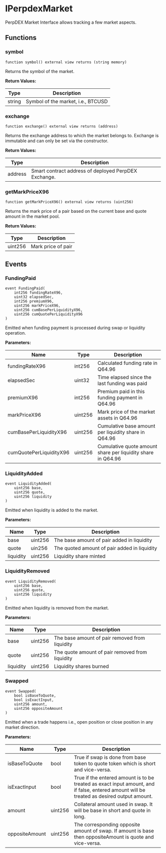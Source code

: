# IPerpdexMarket

PerpDEX Market Interface allows tracking a few market aspects.

## Functions

### symbol

```
function symbol() external view returns (string memory)
```

Returns the symbol of the market.

**Return Values:**

| Type   | Description                        |
| ------ | ---------------------------------- |
| string | Symbol of the market, i.e., BTCUSD |



### exchange

```
function exchange() external view returns (address)
```

Returns the exchange address to which the market belongs to. Exchange is immutable and can only be set via the constructor.&#x20;

**Return Values:**

| Type    | Description                                          |
| ------- | ---------------------------------------------------- |
| address | Smart contract address of deployed PerpDEX Exchange. |



### getMarkPriceX96

```
function getMarkPriceX96() external view returns (uint256)
```

Returns the mark price of a pair based on the current base and quote amount in the market pool.

**Return Values:**

| Type    | Description         |
| ------- | ------------------- |
| uint256 | Mark price of pair  |



## Events

### FundingPaid

```
event FundingPaid(
    int256 fundingRateX96,
    uint32 elapsedSec,
    int256 premiumX96,
    uint256 markPriceX96,
    uint256 cumBasePerLiquidityX96,
    uint256 cumQuotePerLiquidityX96
)
```

Emitted when funding payment is processed during swap or liquidity operation.

**Parameters:**

| Name                    | Type    | Description                                                 |
| ----------------------- | ------- | ----------------------------------------------------------- |
| fundingRateX96          | int256  | Calculated funding rate in Q64.96                           |
| elapsedSec              | uint32  | Time elapsed since the last funding was paid                |
| premiumX96              | int256  | Premium paid in this funding payment in Q64.96              |
| markPriceX96            | uint256 | Mark price of the market assets in Q64.96                   |
| cumBasePerLiquidityX96  | uint256 | Cumulative base amount per liquidity share in Q64.96        |
| cumQuotePerLiquidityX96 | uint256 | Cumulative quote amount share per liquidity share in Q64.96 |

### LiquidityAdded

```
event LiquidityAdded(
    uint256 base, 
    uint256 quote, 
    uint256 liquidity
)
```

Emitted when liquidity is added to the market.

**Parameters:**

| Name      | Type    | Description                                  |
| --------- | ------- | -------------------------------------------- |
| base      | uint256 | The base amount of pair added in liquidity   |
| quote     | uin256  | The quoted amount of pair added in liquidity |
| liquidity | uint256 | Liquidity share minted                       |

### LiquidityRemoved

```
event LiquidityRemoved(
    uint256 base,
    uint256 quote,
    uint256 liquidity
)
```

Emitted when liquidity is removed from the market.

**Parameters:**

| Name      | Type    | Description                                     |
| --------- | ------- | ----------------------------------------------- |
| base      | uint256 | The base amount of pair removed from liquidity  |
| quote     | uint256 | The quote amount of pair removed from liquidity |
| liquidity | uint256 | Liquidity shares burned                         |

### **Swapped**

```
event Swapped(
    bool isBaseToQuote, 
    bool isExactInput, 
    uint256 amount, 
    uint256 oppositeAmount
)
```

Emitted when a trade happens i.e., open position or close position in any market direction.

**Parameters:**

| Name           | Type    | Description                                                                                                                               |
| -------------- | ------- | ----------------------------------------------------------------------------------------------------------------------------------------- |
| isBaseToQuote  | bool    | True if swap is done from base token to quote token which is short and vice-versa.                                                        |
| isExactInput   | bool    | True if the entered amount is to be treated as exact input amount, and if false, entered amount will be treated as desired output amount. |
| amount         | uint256 | Collateral amount used in swap. It will be base in short and quote in long.                                                               |
| oppositeAmount | uint256 | The corresponding opposite amount of swap. If amount is base then oppositeAmount is quote and vice-versa.                                 |
